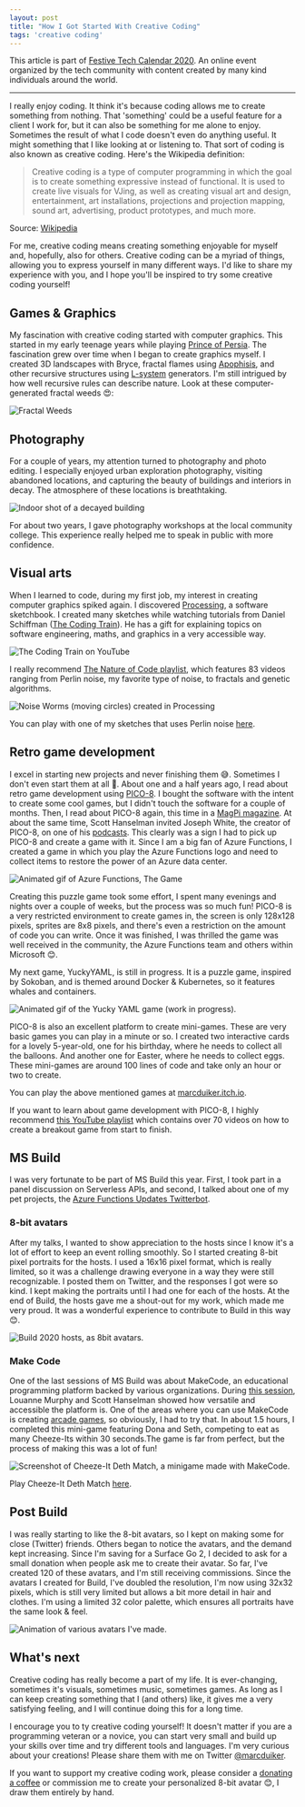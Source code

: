 ```yaml
---
layout: post
title: "How I Got Started With Creative Coding"
tags: 'creative coding'
---
```


This article is part of [Festive Tech Calendar 2020](https://festivetechcalendar.com/). An online event organized by the tech community with content created by many kind individuals around the world.

---

I really enjoy coding. It think it's because coding allows me to create something from nothing. That 'something' could be a useful feature for a client I work for, but it can also be something for me alone to enjoy. Sometimes the result of what I code doesn't even do anything useful. It might something that I like looking at or listening to. That sort of coding is also known as creative coding.
Here's the Wikipedia definition:

> Creative coding is a type of computer programming in which the goal is to create something expressive instead of functional. It is used to create live visuals for VJing, as well as creating visual art and design, entertainment, art installations, projections and projection mapping, sound art, advertising, product prototypes, and much more.

Source: [Wikipedia](https://en.wikipedia.org/wiki/Creative_coding)

For me, creative coding means creating something enjoyable for myself and, hopefully, also for others. Creative coding can be a myriad of things, allowing you to express yourself in many different ways. I'd like to share my experience with you, and I hope you'll be inspired to try some creative coding yourself!

## Games & Graphics

My fascination with creative coding started with computer graphics. This started in my early teenage years while playing [Prince of Persia](https://en.wikipedia.org/wiki/Prince_of_Persia_(1989_video_game)). The fascination grew over time when I began to create graphics myself. I created 3D landscapes with Bryce, fractal flames using [Apophisis](https://en.wikipedia.org/wiki/Apophysis_(software)), and other recursive structures using [L-system](https://en.wikipedia.org/wiki/L-system) generators. I'm still intrigued by how well recursive rules can describe nature. Look at these computer-generated fractal weeds 😍:

<img class="u-max-full-width" itemprop="image" src="{{ site.url }}/assets/2020/11/23/fractal_weeds.jpg" alt="Fractal Weeds">

## Photography

For a couple of years, my attention turned to photography and photo editing. I especially enjoyed urban exploration photography, visiting abandoned locations, and capturing the beauty of buildings and interiors in decay. The atmosphere of these locations is breathtaking.

<img class="u-max-full-width" itemprop="image" src="{{ site.url }}/assets/2020/11/23/salve_mater_urbex.jpg" alt="Indoor shot of a decayed building">

For about two years, I gave photography workshops at the local community college. This experience really helped me to speak in public with more confidence.

## Visual arts

When I learned to code, during my first job, my interest in creating computer graphics spiked again. I discovered [Processing](https://processing.org/), a software sketchbook. I created many sketches while watching tutorials from Daniel Schiffman ([The Coding Train](https://www.youtube.com/user/shiffman/)). He has a gift for explaining topics on software engineering, maths, and graphics in a very accessible way.

<img class="u-max-full-width" itemprop="image" src="{{ site.url }}/assets/2020/11/23/the_coding_train.jpg" alt="The Coding Train on YouTube">

I really recommend [The Nature of Code playlist]( https://www.youtube.com/playlist?list=PLRqwX-V7Uu6aFlwukCmDf0-1-uSR7mklK), which features 83 videos ranging from Perlin noise, my favorite type of noise, to fractals and genetic algorithms.

<img class="u-max-full-width" itemprop="image" src="{{ site.url }}/assets/2020/11/23/noise_worms.gif" alt="Noise Worms (moving circles) created in Processing">

You can play with one of my sketches that uses Perlin noise [here](https://editor.p5js.org/marcduiker/sketches/LMF39YZcR).

## Retro game development

I excel in starting new projects and never finishing them 😅. Sometimes I don't even start them at all 😬. About one and a half years ago, I read about retro game development using [PICO-8](https://www.lexaloffle.com/pico-8.php). I bought the software with the intent to create some cool games, but I didn't touch the software for a couple of months. Then, I read about PICO-8 again, this time in a [MagPi magazine](https://magpi.raspberrypi.org/articles/build-retro-game-pico-8-raspberry-pi). At about the same time, Scott Hanselman invited Joseph White, the creator of PICO-8, on one of his [podcasts](https://hanselminutes.com/703/tiny-games-with-the-pico-8-fantasy-console-and-joseph-white). This clearly was a sign I had to pick up PICO-8 and create a game with it. Since I am a big fan of Azure Functions, I created a game in which you play the Azure Functions logo and need to collect items to restore the power of an Azure data center.

<img class="u-max-full-width" itemprop="image" src="{{ site.url }}/assets/2020/11/23/azure_functions_the_game.gif" alt="Animated gif of Azure Functions, The Game">

Creating this puzzle game took some effort, I spent many evenings and nights over a couple of weeks, but the process was so much fun! PICO-8 is a very restricted environment to create games in, the screen is only 128x128 pixels, sprites are 8x8 pixels, and there's even a restriction on the amount of code you can write. Once it was finished, I was thrilled the game was well received in the community, the Azure Functions team and others within Microsoft 😊.

My next game, YuckyYAML, is still in progress. It is a puzzle game, 
inspired by Sokoban, and is themed around Docker & Kubernetes, so it features whales and containers.

<img class="u-max-full-width" itemprop="image" src="{{ site.url }}/assets/2020/11/23/yucky_yaml_3.gif" alt="Animated gif of the Yucky YAML game (work in progress).">

PICO-8 is also an excellent platform to create mini-games. These are very basic games you can play in a minute or so. I created two interactive cards for a lovely 5-year-old, one for his birthday, where he needs to collect all the balloons. And another one for Easter, where he needs to collect eggs. These mini-games are around 100 lines of code and take only an hour or two to create.

You can play the above mentioned games at [marcduiker.itch.io](https://marcduiker.itch.io/).

If you want to learn about game development with PICO-8, I highly recommend [this YouTube playlist](https://www.youtube.com/playlist?list=PLea8cjCua_P0qjjiG8G5FBgqwpqMU7rBk) which contains over 70 videos on how to create a breakout game from start to finish.

## MS Build

I was very fortunate to be part of MS Build this year. First, I took part in a panel discussion on Serverless APIs, and second, I talked about one of my pet projects, the [Azure Functions Updates Twitterbot](https://twitter.com/az_func_updates).

### 8-bit avatars

 After my talks, I wanted to show appreciation to the hosts since I know it's a lot of effort to keep an event rolling smoothly. So I started creating 8-bit pixel portraits for the hosts. I used a 16x16 pixel format, which is really limited, so it was a challenge drawing everyone in a way they were still recognizable. I posted them on Twitter, and the responses I got were so kind. I kept making the portraits until I had one for each of the hosts. At the end of Build, the hosts gave me a shout-out for my work, which made me very proud. It was a wonderful experience to contribute to Build in this way 😊.

<img class="u-max-full-width" itemprop="image" src="{{ site.url }}/assets/2020/11/23/Build_hosts_1920.jpg" alt="Build 2020 hosts, as 8bit avatars.">

### Make Code

One of the last sessions of MS Build was about MakeCode, an educational programming platform backed by various organizations. During [this session](https://mybuild.microsoft.com/sessions/a1638103-16a8-4059-90ac-54c7e0dda8a2?source=sessions), Louanne Murphy and Scott Hanselman showed how versatile and accessible the platform is. One of the areas where you can use MakeCode is creating [arcade games](https://arcade.makecode.com/), so obviously, I had to try that. In about 1.5 hours, I completed this mini-game featuring Dona and Seth, competing to eat as many Cheeze-Its within 30 seconds.The game is far from perfect, but the process of making this was a lot of fun!

<img class="u-max-full-width" itemprop="image" src="{{ site.url }}/assets/2020/11/23/Cheeze-it_Deth_Match.jpg" alt="Screenshot of Cheeze-It Deth Match, a minigame made with MakeCode.">

Play Cheeze-It Deth Match [here](https://arcade.makecode.com/30800-46845-98441-86480).

## Post Build

I was really starting to like the 8-bit avatars, so I kept on making some for close (Twitter) friends. Others began to notice the avatars, and the demand kept increasing. Since I'm saving for a Surface Go 2, I decided to ask for a small donation when people ask me to create their avatar. So far, I've created 120 of these avatars, and I'm still receiving commissions.
Since the avatars I created for Build, I've doubled the resolution, I'm now using 32x32 pixels, which is still very limited but allows a bit more detail in hair and clothes. I'm using a limited 32 color palette, which ensures all portraits have the same look & feel.

<img class="u-max-full-width" itemprop="image" src="{{ site.url }}/assets/2020/11/23/avatars_collage_107frames.gif" alt="Animation of various avatars I've made.">

## What's next

Creative coding has really become a part of my life. It is ever-changing, sometimes it's visuals, sometimes music, sometimes games. As long as I can keep creating something that I (and others) like, it gives me a very satisfying feeling, and I will continue doing this for a long time.

I encourage you to ty creative coding yourself! It doesn't matter if you are a programming veteran or a novice, you can start very small and build up your skills over time and try different tools and languages. I'm very curious about your creations! Please share them with me on Twitter [@marcduiker](https://twitter.com/marcduiker).

If you want to support my creative coding work, please consider a [donating a coffee](https://ko-fi.com/marcduiker) or commission me to create your personalized 8-bit avatar 😊, I draw them entirely by hand.
